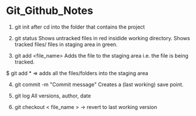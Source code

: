 # Git_Github_Notes



1) git init
after cd into the folder that contains the project


2) git status
Shows untracked files in red insidide working directory.
Shows tracked files/ files in staging area in green.

3) git add <file_name>
Adds the file to the staging area i.e. the file is being tracked.

$ git add * 
=> adds all the files/folders into the staging area

4) git commit -m "Commit message"
Creates a (last working) save point.

5) git log
All versions, author, date

6) git checkout < file_name >
-> revert to last working version
